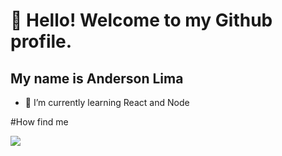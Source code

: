 # 👋 Hello! Welcome to my Github profile.
## My name is Anderson Lima

- 🌱 I’m currently learning React and Node

#How find me
<div>
  <a href="https://www.linkedin.com/in/anderson-lima-100860256" target="_blank"><img src="https://img.shields.io/badge/-LinkedIn-%230077B5?style=for-the-badge&logo=linkedin&logoColor=white" target="_blank"></a>   

</div>

